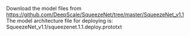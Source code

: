 
Download the model files from https://github.com/DeepScale/SqueezeNet/tree/master/SqueezeNet_v1.1
The model architecture file for deploying is: 
    SqueezeNet_v1.1/squeezenet.1.1.deploy.prototxt
